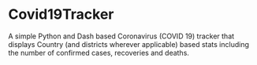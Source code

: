 # Covid19Tracker
A simple Python and Dash based Coronavirus (COVID 19) tracker that displays Country (and districts wherever applicable) based stats including the number of confirmed cases, recoveries and deaths.
